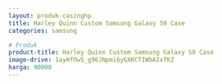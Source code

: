 ```yaml
---
layout: produk-casinghp
title: Harley Quinn Custom Samsung Galaxy S9 Case
categories: samsung

# Produk
product-title: Harley Quinn Custom Samsung Galaxy S9 Case
image-drive: 1ayHfOw5_g96JNpmi6yGXKCTIWbAIxfKZ
harga: 90000
---
```

